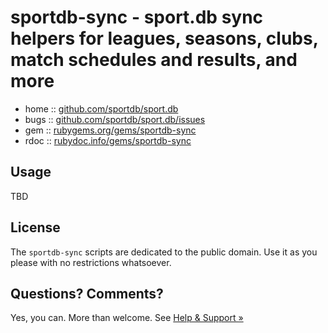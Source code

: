 # sportdb-sync - sport.db sync helpers for leagues, seasons, clubs, match schedules and results, and more


* home  :: [github.com/sportdb/sport.db](https://github.com/sportdb/sport.db)
* bugs  :: [github.com/sportdb/sport.db/issues](https://github.com/sportdb/sport.db/issues)
* gem   :: [rubygems.org/gems/sportdb-sync](https://rubygems.org/gems/sportdb-sync)
* rdoc  :: [rubydoc.info/gems/sportdb-sync](http://rubydoc.info/gems/sportdb-sync)



## Usage

TBD



## License

The `sportdb-sync` scripts are dedicated to the public domain.
Use it as you please with no restrictions whatsoever.




## Questions? Comments?

Yes, you can. More than welcome.
See [Help & Support »](https://github.com/openfootball/help)

